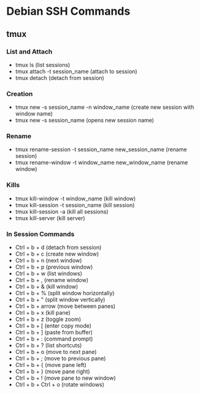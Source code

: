 # Debian SSH Commands

## tmux

### List and Attach

- tmux ls (list sessions)
- tmux attach -t session_name (attach to session)
- tmux detach (detach from session)

### Creation

- tmux new -s session_name -n window_name (create new session with window name)
- tmux new -s session_name (opens new session name)

### Rename

- tmux rename-session -t session_name new_session_name (rename session)
- tmux rename-window -t window_name new_window_name (rename window)

### Kills

- tmux kill-window -t window_name (kill window)
- tmux kill-session -t session_name (kill session)
- tmux kill-session -a (kill all sessions)
- tmux kill-server (kill server)

### In Session Commands

- Ctrl + b + d (detach from session)
- Ctrl + b + c (create new window)
- Ctrl + b + n (next window)
- Ctrl + b + p (previous window)
- Ctrl + b + w (list windows)
- Ctrl + b + , (rename window)
- Ctrl + b + & (kill window)
- Ctrl + b + % (split window horizontally)
- Ctrl + b + " (split window vertically)
- Ctrl + b + arrow (move between panes)
- Ctrl + b + x (kill pane)
- Ctrl + b + z (toggle zoom)
- Ctrl + b + [ (enter copy mode)
- Ctrl + b + ] (paste from buffer)
- Ctrl + b + : (command prompt)
- Ctrl + b + ? (list shortcuts)
- Ctrl + b + o (move to next pane)
- Ctrl + b + ; (move to previous pane)
- Ctrl + b + { (move pane left)
- Ctrl + b + } (move pane right)
- Ctrl + b + ! (move pane to new window)
- Ctrl + b + Ctrl + o (rotate windows)